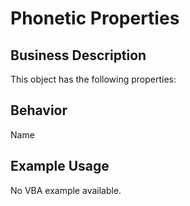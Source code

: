 # Phonetic Properties

## Business Description
This object has the following properties:

## Behavior
Name

## Example Usage
No VBA example available.